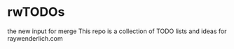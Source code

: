 # rwTODOs
the new input for merge
This repo is a collection of TODO lists and ideas for raywenderlich.com
